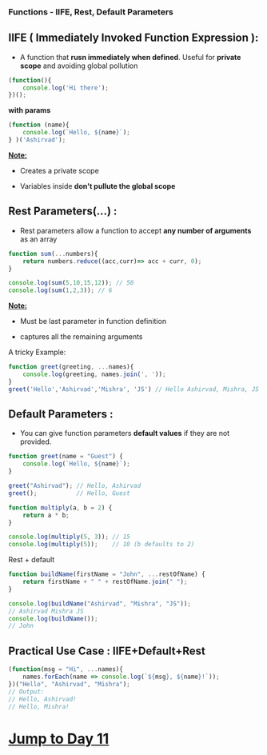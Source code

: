 ### Functions - IIFE, Rest, Default Parameters

## IIFE ( Immediately Invoked Function Expression ):

- A function that **rusn immediately when defined**. Useful for **private scope** and avoiding global pollution

```js
(function(){
    console.log('Hi there');
})();
```

**with params**

```js
(function (name){
    console.log(`Hello, ${name}`);
} )('Ashirvad');
```

**<u>Note:</u>**

- Creates a private scope

- Variables inside **don't pullute the global scope**

## Rest Parameters(...) :

- Rest parameters allow a function to accept **any number of arguments** as an array

```js
function sum(...numbers){
    return numbers.reduce((acc,curr)=> acc + curr, 0);
}

console.log(sum(5,10,15,12)); // 50
console.log(sum(1,2,3)); // 6
```

**<u>Note:</u>**

- Must be last parameter in function definition

- captures all the remaining arguments

A tricky Example:

```js
function greet(greeting, ...names){
    console.log(greeting, names.join(', '));
}
greet('Hello','Ashirvad','Mishra', 'JS') // Hello Ashirvad, Mishra, JS
```

## Default Parameters :

- You can give function parameters **default values** if they are not provided.

```js
function greet(name = "Guest") {
    console.log(`Hello, ${name}`);
}

greet("Ashirvad"); // Hello, Ashirvad
greet();           // Hello, Guest
```

```js
function multiply(a, b = 2) {
    return a * b;
}

console.log(multiply(5, 3)); // 15
console.log(multiply(5));    // 10 (b defaults to 2)
```

Rest + default

```js
function buildName(firstName = "John", ...restOfName) {
    return firstName + " " + restOfName.join(" ");
}

console.log(buildName("Ashirvad", "Mishra", "JS")); 
// Ashirvad Mishra JS
console.log(buildName()); 
// John 
```

## Practical Use Case : IIFE+Default+Rest

```js
(function(msg = "Hi", ...names){
    names.forEach(name => console.log(`${msg}, ${name}!`));
})("Hello", "Ashirvad", "Mishra");
// Output:
// Hello, Ashirvad!
// Hello, Mishra!
```

# [Jump to Day 11](../Day11/day11.md)